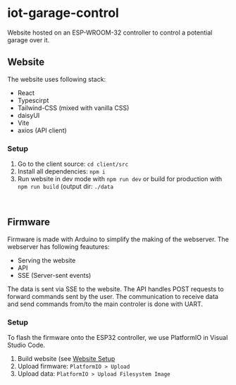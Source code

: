 # iot-garage-control

Website hosted on an ESP-WROOM-32 controller to control a potential garage over it.

## Website
The website uses following stack:
* React
* Typescirpt
* Tailwind-CSS (mixed with vanilla CSS)
* daisyUI
* Vite
* axios (API client)

### Setup
1. Go to the client source: `cd client/src`
2. Install all dependencies: `npm i`
3. Run website in dev mode with `npm run dev` or build for production with `npm run build` (output dir: `./data` 

<br>

## Firmware
Firmware is made with Arduino to simplify the making of the webserver.
The webserver has following feautures:
* Serving the website
* API
* SSE (Server-sent events)

The data is sent via SSE to the website. The API handles POST requests to forward commands sent by the user.
The communication to receive data and send commands from/to the main controler is done with UART.

### Setup
To flash the firmware onto the ESP32 controller, we use PlatformIO in Visual Studio Code. 

1. Build website (see [Website Setup](#setup)
2. Upload firmware: `PlatformIO > Upload`
3. Upload data: `PlatformIO > Upload Filesystem Image`
